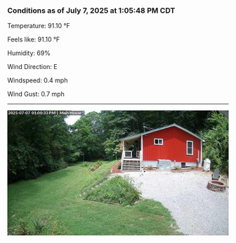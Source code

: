 ### Conditions as of July 7, 2025 at 1:05:48 PM CDT 

Temperature: 91.10 &deg;F

Feels like: 91.10 &deg;F

Humidity: 69%

Wind Direction: E

Windspeed: 0.4 mph

Wind Gust: 0.7 mph

---

<img src="./images/latest.jpeg"/>

